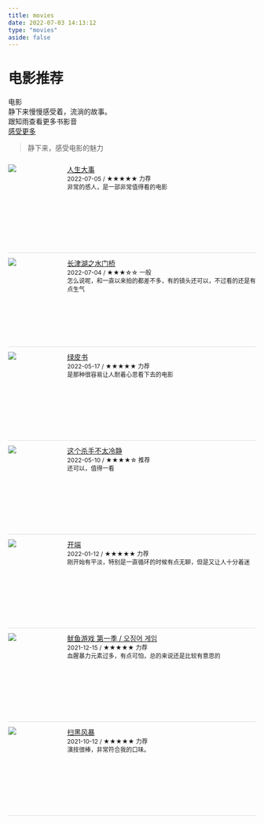 ```yaml
---
title: movies
date: 2022-07-03 14:13:12
type: "movies"
aside: false
---
```

<div id="page"><h1 class="page-title">电影推荐</h1><div id="article-container"><div class="author-content-item like-movie single share"><div class="card-content"><div class="author-content-item-tips">电影</div><span class="author-content-item-title">静下来慢慢<span class="inline-word">感受着，</span></span><span class="author-content-item-title">流淌的<span class="inline-word">故事。</span></span><div class="content-bottom"><div class="tips">跟知雨查看更多书影音</div></div><div class="banner-button-group"><a class="banner-button" target="_blank" rel="noopener" href="https://www.douban.com/"><i class="fas fa-circle-chevron-right"></i><span class="banner-button-text">感受更多</span></a></div></div></div><blockquote><p>静下来，感受电影的魅力</p></blockquote><style>.hexo-douban-item{padding-bottom:10px;position:relative;clear:both;min-height:170px;padding:10px 0;border-bottom:1px #ddd solid}@media screen and (max-width:600px){.hexo-douban-item{width:100%}}.hexo-douban-picture{position:absolute;left:0;top:10px;width:100px}.hexo-douban-info{padding-left:120px}.hexo-douban-meta{font-size:12px;padding-right:10px}.hexo-douban-comments{font-size:12px}</style><div><div class="hexo-douban-show" id="hexo-douban-item3"><div class="hexo-douban-item"><div class="hexo-douban-picture" title="人生大事"><a target="_blank" href="https://movie.douban.com/subject/35460157/" rel="external nofollow"><img src="https://img1.doubanio.com/view/photo/s_ratio_poster/public/p2874262709.webp" data-src="https://img1.doubanio.com/view/photo/s_ratio_poster/public/p2874262709.webp" referrerpolicy="no-referrer"></a></div><div class="hexo-douban-info"><div class="hexo-douban-title" title="人生大事"><a target="_blank" href="https://movie.douban.com/subject/35460157/" rel="external nofollow">人生大事</a></div><div class="hexo-douban-meta">2022-07-05 / ★★★★★ 力荐</div><div class="hexo-douban-comments">非常的感人，是一部非常值得看的电影</div></div></div><div class="hexo-douban-item"><div class="hexo-douban-picture" title="长津湖之水门桥"><a target="_blank" href="https://movie.douban.com/subject/35613853/" rel="external nofollow"><img src="https://img2.doubanio.com/view/photo/s_ratio_poster/public/p2846021991.jpg" data-src="https://img2.doubanio.com/view/photo/s_ratio_poster/public/p2846021991.jpg" referrerpolicy="no-referrer"></a></div><div class="hexo-douban-info"><div class="hexo-douban-title" title="长津湖之水门桥"><a target="_blank" href="https://movie.douban.com/subject/35613853/" rel="external nofollow">长津湖之水门桥</a></div><div class="hexo-douban-meta">2022-07-04 / ★★★☆☆ 一般</div><div class="hexo-douban-comments">怎么说呢，和一直以来拍的都差不多，有的镜头还可以，不过看的还是有点生气</div></div></div><div class="hexo-douban-item"><div class="hexo-douban-picture" title="绿皮书"><a target="_blank" href="https://movie.douban.com/subject/27060077/" rel="external nofollow"><img src="https://img2.doubanio.com/view/photo/s_ratio_poster/public/p2549177902.jpg" data-src="https://img2.doubanio.com/view/photo/s_ratio_poster/public/p2549177902.jpg" referrerpolicy="no-referrer"></a></div><div class="hexo-douban-info"><div class="hexo-douban-title" title="绿皮书"><a target="_blank" href="https://movie.douban.com/subject/27060077/" rel="external nofollow">绿皮书</a></div><div class="hexo-douban-meta">2022-05-17 / ★★★★★ 力荐</div><div class="hexo-douban-comments">是那种很容易让人耐着心思看下去的电影</div></div></div><div class="hexo-douban-item"><div class="hexo-douban-picture" title="这个杀手不太冷静"><a target="_blank" href="https://movie.douban.com/subject/35505100/" rel="external nofollow"><img src="https://img3.doubanio.com/view/photo/s_ratio_poster/public/p2814949620.jpg" data-src="https://img3.doubanio.com/view/photo/s_ratio_poster/public/p2814949620.jpg" referrerpolicy="no-referrer"></a></div><div class="hexo-douban-info"><div class="hexo-douban-title" title="这个杀手不太冷静"><a target="_blank" href="https://movie.douban.com/subject/35505100/" rel="external nofollow">这个杀手不太冷静</a></div><div class="hexo-douban-meta">2022-05-10 / ★★★★☆ 推荐</div><div class="hexo-douban-comments">还可以，值得一看</div></div></div><div class="hexo-douban-item"><div class="hexo-douban-picture" title="开端"><a target="_blank" href="https://movie.douban.com/subject/35332289/" rel="external nofollow"><img src="https://img3.doubanio.com/view/photo/s_ratio_poster/public/p2843045720.jpg" data-src="https://img3.doubanio.com/view/photo/s_ratio_poster/public/p2843045720.jpg" referrerpolicy="no-referrer"></a></div><div class="hexo-douban-info"><div class="hexo-douban-title" title="开端"><a target="_blank" href="https://movie.douban.com/subject/35332289/" rel="external nofollow">开端</a></div><div class="hexo-douban-meta">2022-01-12 / ★★★★★ 力荐</div><div class="hexo-douban-comments">刚开始有平淡，特别是一直循环的时候有点无聊，但是又让人十分着迷</div></div></div><div class="hexo-douban-item"><div class="hexo-douban-picture" title="鱿鱼游戏 第一季 / 오징어 게임"><a target="_blank" href="https://movie.douban.com/subject/34812928/" rel="external nofollow"><img src="https://img1.doubanio.com/view/photo/s_ratio_poster/public/p2677934359.jpg" data-src="https://img1.doubanio.com/view/photo/s_ratio_poster/public/p2677934359.jpg" referrerpolicy="no-referrer"></a></div><div class="hexo-douban-info"><div class="hexo-douban-title" title="鱿鱼游戏 第一季 / 오징어 게임"><a target="_blank" href="https://movie.douban.com/subject/34812928/" rel="external nofollow">鱿鱼游戏 第一季 / 오징어 게임</a></div><div class="hexo-douban-meta">2021-12-15 / ★★★★★ 力荐</div><div class="hexo-douban-comments">血腥暴力元素过多，有点可怕，总的来说还是比较有意思的</div></div></div><div class="hexo-douban-item"><div class="hexo-douban-picture" title="扫黑风暴"><a target="_blank" href="https://movie.douban.com/subject/35202793/" rel="external nofollow"><img src="https://img9.doubanio.com/view/photo/s_ratio_poster/public/p2623884456.jpg" data-src="https://img9.doubanio.com/view/photo/s_ratio_poster/public/p2623884456.jpg" referrerpolicy="no-referrer"></a></div><div class="hexo-douban-info"><div class="hexo-douban-title" title="扫黑风暴"><a target="_blank" href="https://movie.douban.com/subject/35202793/" rel="external nofollow">扫黑风暴</a></div><div class="hexo-douban-meta">2021-10-12 / ★★★★★ 力荐</div><div class="hexo-douban-comments">演技很棒，非常符合我的口味。</div></div></div></div></div></div></div>